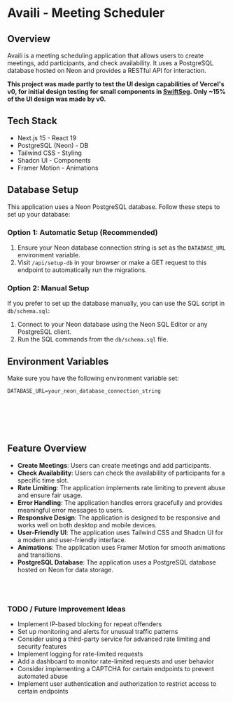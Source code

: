# Availi - Meeting Scheduler

## Overview

Availi is a meeting scheduling application that allows users to create meetings, add participants, and check availability. It uses a PostgreSQL database hosted on Neon and provides a RESTful API for interaction.

**This project was made partly to test the UI design capabilities of Vercel's v0, for initial design testing for small components in [SwiftSeg](https://github.com/swiftseg). Only ~15% of the UI design was made by v0.**

## Tech Stack
- Next.js 15 - React 19
- PostgreSQL (Neon) - DB
- Tailwind CSS - Styling 
- Shadcn UI - Components
- Framer Motion - Animations

## Database Setup

This application uses a Neon PostgreSQL database. Follow these steps to set up your database:

### Option 1: Automatic Setup (Recommended)

1. Ensure your Neon database connection string is set as the `DATABASE_URL` environment variable.
2. Visit `/api/setup-db` in your browser or make a GET request to this endpoint to automatically run the migrations.

### Option 2: Manual Setup

If you prefer to set up the database manually, you can use the SQL script in `db/schema.sql`:

1. Connect to your Neon database using the Neon SQL Editor or any PostgreSQL client.
2. Run the SQL commands from the `db/schema.sql` file.

## Environment Variables

Make sure you have the following environment variable set:

```
DATABASE_URL=your_neon_database_connection_string
```
<br />
<br />
<br />
<br />

## Feature Overview
- **Create Meetings**: Users can create meetings and add participants.
- **Check Availability**: Users can check the availability of participants for a specific time slot.
- **Rate Limiting**: The application implements rate limiting to prevent abuse and ensure fair usage.
- **Error Handling**: The application handles errors gracefully and provides meaningful error messages to users.
- **Responsive Design**: The application is designed to be responsive and works well on both desktop and mobile devices.
- **User-Friendly UI**: The application uses Tailwind CSS and Shadcn UI for a modern and user-friendly interface.
- **Animations**: The application uses Framer Motion for smooth animations and transitions.
- **PostgreSQL Database**: The application uses a PostgreSQL database hosted on Neon for data storage.

<br />
<br />

### TODO / Future Improvement Ideas

- Implement IP-based blocking for repeat offenders
- Set up monitoring and alerts for unusual traffic patterns
- Consider using a third-party service for advanced rate limiting and security features
- Implement logging for rate-limited requests
- Add a dashboard to monitor rate-limited requests and user behavior
- Consider implementing a CAPTCHA for certain endpoints to prevent automated abuse
- Implement user authentication and authorization to restrict access to certain endpoints

